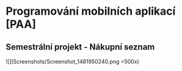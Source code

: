 # Programování mobilních aplikací [PAA]
## Semestrální projekt - Nákupní seznam

![](Screenshots/Screenshot_1481950240.png =500x)
